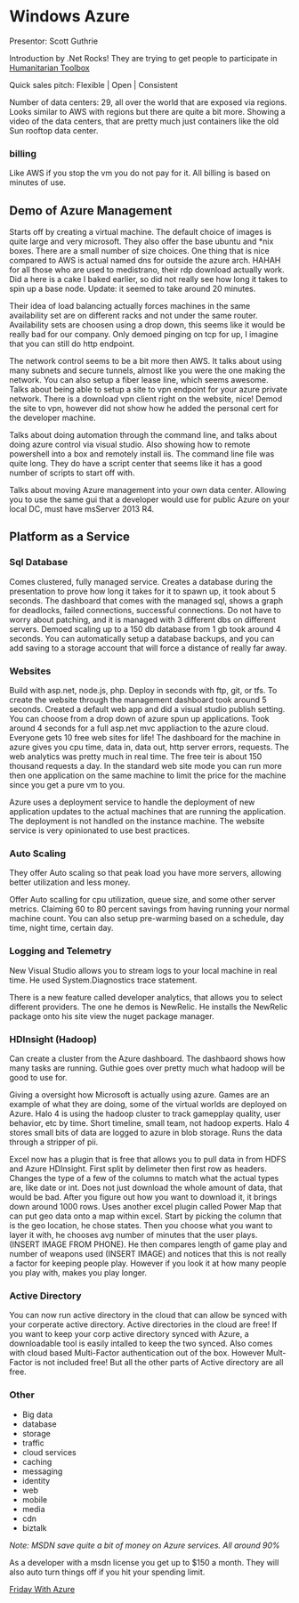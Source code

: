 Windows Azure
===

Presentor: Scott Guthrie

Introduction by .Net Rocks!  They are trying to get people to participate in [Humanitarian Toolbox](http://www.htbox.org/)

Quick sales pitch: Flexible | Open | Consistent

Number of data centers: 29, all over the world that are exposed via regions.  Looks similar to AWS with regions but there are quite a bit more.  Showing a video of the data centers, that are pretty much just containers like the old Sun rooftop data center.

### billing

Like AWS if you stop the vm you do not pay for it.  All billing is based on minutes of use.

## Demo of Azure Management

Starts off by creating a virtual machine.  The default choice of images is quite large and very microsoft.  They also offer the base ubuntu and *nix boxes.  There are a small number of size choices.  One thing that is nice compared to AWS is actual named dns for outside the azure arch.  HAHAH for all those who are used to medistrano, their rdp download actually work.  Did a here is a cake I baked earlier, so did not really see how long it takes to spin up a base node.  Update: it seemed to take around 20 minutes.

Their idea of load balancing actually forces machines in the same availability set are on different racks and not under the same router.  Availability sets are choosen using a drop down, this seems like it would be really bad for our company.  Only demoed pinging on tcp for up, I imagine that you can still do http endpoint.

The network control seems to be a bit more then AWS.  It talks about using many subnets and secure tunnels, almost like you were the one making the network.  You can also setup a fiber lease line, which seems awesome.  Talks about being able to setup a site to vpn endpoint for your azure private network.  There is a download vpn client right on the website, nice!  Demod the site to vpn, however did not show how he added the personal cert for the developer machine.

Talks about doing automation through the command line, and talks about doing azure control via visual studio.  Also showing how to remote powershell into a box and remotely install iis.  The command line file was quite long.  They do have a script center that seems like it has a good number of scripts to start off with.

Talks about moving Azure management into your own data center.  Allowing you to use the same gui that a developer would use for public Azure on your local DC, must have msServer 2013 R4.

## Platform as a Service

### Sql Database

Comes clustered, fully managed service.  Creates a database during the presentation to prove how long it takes for it to spawn up, it took about 5 seconds.  The dashboard that comes with the managed sql, shows a graph for deadlocks, failed connections, successful connections. Do not have to worry about patching, and it is managed with 3 different dbs on different servers.  Demoed scaling up to a 150 db database from 1 gb took around 4 seconds.  You can automatically setup a database backups, and you can add saving to a storage account that will force a distance of really far away.

### Websites

Build with asp.net, node.js, php.  Deploy in seconds with ftp, git, or tfs.  To create the website through the management dashboard took around 5 seconds.  Created a default web app and did a visual studio publish setting.  You can choose from a drop down of azure spun up applications.  Took around 4 seconds for a full asp.net mvc appliaction to the azure cloud.  Everyone gets 10 free web sites for life!  The dashboard for the machine in azure gives you cpu time, data in, data out, http server errors, requests.  The web analytics was pretty much in real time.  The free teir is about 150 thousand requests a day.  In the standard web site mode you can run more then one application on the same machine to limit the price for the machine since you get a pure vm to you.

Azure uses a deployment service to handle the deployment of new application updates to the actual machines that are running the application.  The deployment is not handled on the instance machine.  The website service is very opinionated to use best practices.  

### Auto Scaling

They offer Auto scaling so that peak load you have more servers, allowing better utilization and less money.

Offer Auto scalling for cpu utilization, queue size, and some other server metrics.  Claiming 60 to 80 percent savings from having running your normal machine count.  You can also setup pre-warming based on a schedule, day time, night time, certain day.

### Logging and Telemetry

New Visual Studio allows you to stream logs to your local machine in real time.  He used System.Diagnostics trace statement.

There is a new feature called developer analytics, that allows you to select different providers.  The one he demos is NewRelic.  He installs the NewRelic package onto his site view the nuget package manager.

### HDInsight (Hadoop)

Can create a cluster from the Azure dashboard.  The dashbaord shows how many tasks are running.  Guthie goes over pretty much what hadoop will be good to use for.

Giving a oversight how Microsoft is actually using azure.  Games are an example of what they are doing, some of the virtual worlds are deployed on Azure.  Halo 4 is using the hadoop cluster to track gamepplay quality, user behavior, etc by time.  Short timeline, small team, not hadoop experts.  Halo 4 stores small bits of data are logged to azure in blob storage.  Runs the data through a stripper of pii.

Excel now has a plugin that is free that allows you to pull data in from HDFS and Azure HDInsight.  First split by delimeter then first row as headers.  Changes the type of a few of the columns to match what the actual types are, like date or int.  Does not just download the whole amount of data, that would be bad.  After you figure out how you want to download it, it brings down around 1000 rows.  Uses another excel plugin called Power Map that can put geo data onto a map within excel.  Start by picking the column that is the geo location, he chose states.  Then you choose what you want to layer it with, he chooses avg number of minutes that the user plays. (INSERT IMAGE FROM PHONE).  He then compares length of game play and number of weapons used (INSERT IMAGE) and notices that this is not really a factor for keeping people play.  However if you look it at how many people you play with, makes you play longer.


### Active Directory

You can now run active directory in the cloud that can allow be synced with your corperate active directory.  Active directories in the cloud are free!  If you want to keep your corp active directory synced with Azure, a downloadable tool is easily intalled to keep the two synced.  Also comes with cloud based Multi-Factor authentication out of the box.  However Mult-Factor is not included free!  But all the other parts of Active directory are all free.

### Other

* Big data
* database
* storage
* traffic
* cloud services
* caching
* messaging
* identity
* web
* mobile
* media
* cdn
* biztalk

*Note: MSDN save quite a bit of money on Azure services.  All around 90%*

As a developer with a msdn license you get up to $150 a month.  They will also auto turn things off if you hit your spending limit.

[Friday With Azure](http://friday.azure.com)